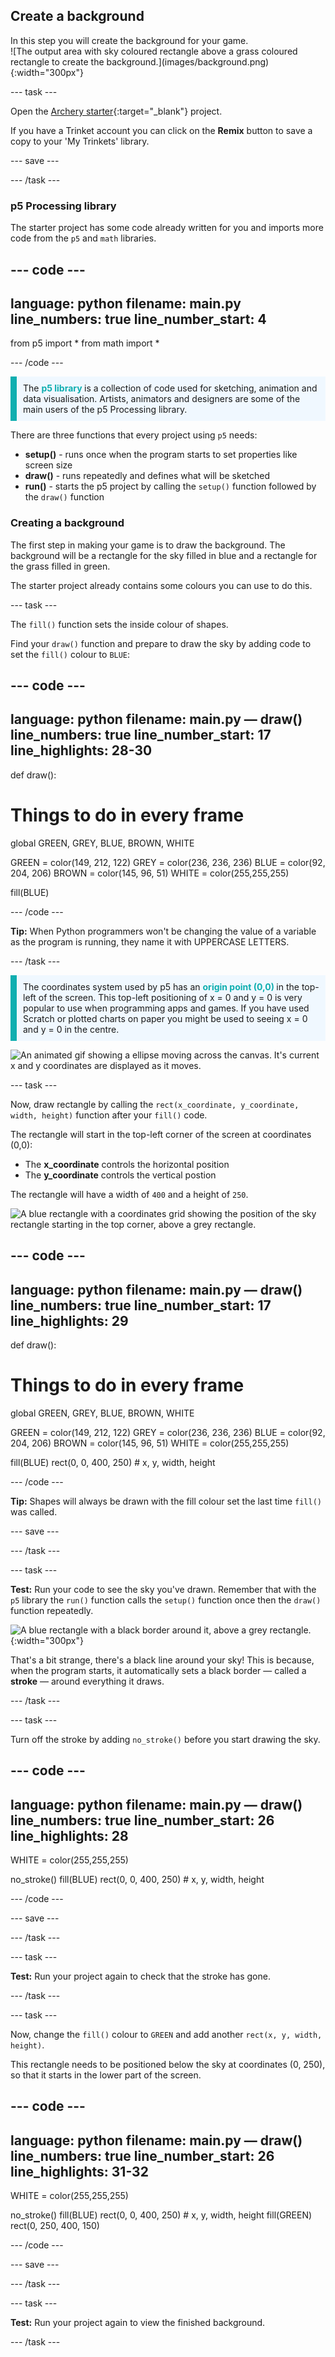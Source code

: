 ## Create a background

<div style="display: flex; flex-wrap: wrap">
<div style="flex-basis: 200px; flex-grow: 1; margin-right: 15px;">
In this step you will create the background for your game.
</div>
<div>
![The output area with sky coloured rectangle above a grass coloured rectangle to create the background.](images/background.png){:width="300px"}
</div>
</div>

--- task ---

Open the [Archery starter](https://trinket.io/python/bbcc44911d){:target="_blank"} project. 

If you have a Trinket account you can click on the **Remix** button to save a copy to your 'My Trinkets' library.

--- save ---

--- /task ---

### p5 Processing library

The starter project has some code already written for you and imports more code from the `p5` and `math` libraries. 

--- code ---
---
language: python
filename: main.py
line_numbers: true
line_number_start: 4
---

from p5 import *
from math import *

--- /code ---

<p style="border-left: solid; border-width:10px; border-color: #0faeb0; background-color: aliceblue; padding: 10px;">
The <span style="color: #0faeb0; font-weight: bold;"> p5 library </span> is a collection of code used for sketching, animation and data visualisation. Artists, animators and designers are some of the main users of the p5 Processing library.  
</p>

There are three functions that every project using `p5` needs:
+ **setup()** - runs once when the program starts to set properties like screen size  
+ **draw()** - runs repeatedly and defines what will be sketched
+ **run()** - starts the p5 project by calling the `setup()` function followed by the `draw()` function

### Creating a background

The first step in making your game is to draw the background. The background will be a rectangle for the sky filled in blue and a rectangle for the grass filled in green. 

The starter project already contains some colours you can use to do this. 

--- task ---

The `fill()` function sets the inside colour of shapes. 

Find your `draw()` function and prepare to draw the sky by adding code to set the `fill()` colour to `BLUE`:

--- code ---
---
language: python
filename: main.py — draw()
line_numbers: true
line_number_start: 17
line_highlights: 28-30
---
def draw():
  # Things to do in every frame
  
  global GREEN, GREY, BLUE, BROWN, WHITE
  
  GREEN = color(149, 212, 122)
  GREY = color(236, 236, 236)
  BLUE = color(92, 204, 206)
  BROWN = color(145, 96, 51)
  WHITE = color(255,255,255)
  
  fill(BLUE)


--- /code ---

**Tip:** When Python programmers won't be changing the value of a variable as the program is running, they name it with UPPERCASE LETTERS.

--- /task ---

<p style="border-left: solid; border-width:10px; border-color: #0faeb0; background-color: aliceblue; padding: 10px;">
The coordinates system used by p5 has an <span style="color: #0faeb0; font-weight: bold;"> origin point (0,0) </span> in the top-left of the screen. This top-left positioning of x = 0 and y = 0 is very popular to use when programming apps and games. If you have used Scratch or plotted charts on paper you might be used to seeing x = 0 and y = 0 in the centre. 

![An animated gif showing a ellipse moving across the canvas. It's current x and y coordinates are displayed as it moves.](images/coords_animation.gif)

</p>




--- task ---

Now, draw rectangle by calling the `rect(x_coordinate, y_coordinate, width, height)` function after your `fill()` code.

The rectangle will start in the top-left corner of the screen at coordinates (0,0): 
+ The **x_coordinate** controls the horizontal position 
+ The **y_coordinate** controls the vertical postion 

The rectangle will have a width of `400` and a height of `250`.

![A blue rectangle with a coordinates grid showing the position of the sky rectangle starting in the top corner, above a grey rectangle.](images/sky_coords.png)

--- code ---
---
language: python
filename: main.py — draw()
line_numbers: true
line_number_start: 17 
line_highlights: 29
---
def draw():
  # Things to do in every frame
  
  global GREEN, GREY, BLUE, BROWN, WHITE
  
  GREEN = color(149, 212, 122)
  GREY = color(236, 236, 236)
  BLUE = color(92, 204, 206)
  BROWN = color(145, 96, 51)
  WHITE = color(255,255,255)
  
  fill(BLUE)
  rect(0, 0, 400, 250) # x, y, width, height


--- /code ---

**Tip:** Shapes will always be drawn with the fill colour set the last time `fill()` was called.

--- save ---

--- /task ---

--- task ---

**Test:** Run your code to see the sky you've drawn. Remember that with the `p5` library the `run()` function calls the `setup()` function once then the `draw()` function repeatedly.  

![A blue rectangle with a black border around it, above a grey rectangle.](images/sky_stroke.png){:width="300px"}

That's a bit strange, there's a black line around your sky! This is because, when the program starts, it automatically sets a black border — called a **stroke** — around everything it draws.

--- /task ---

--- task ---

Turn off the stroke by adding `no_stroke()` before you start drawing the sky.

--- code ---
---
language: python
filename: main.py — draw()
line_numbers: true
line_number_start: 26
line_highlights: 28
---
  WHITE = color(255,255,255)

  no_stroke()
  fill(BLUE)
  rect(0, 0, 400, 250) # x, y, width, height


--- /code ---

--- save ---

--- /task ---

--- task ---

**Test:** Run your project again to check that the stroke has gone.

--- /task ---

--- task ---

Now, change the `fill()` colour to `GREEN` and add another `rect(x, y, width, height)`. 

This rectangle needs to be positioned below the sky at coordinates (0, 250), so that it starts in the lower part of the screen.

--- code ---
---
language: python
filename: main.py — draw()
line_numbers: true
line_number_start: 26
line_highlights: 31-32
---
  WHITE = color(255,255,255)
  
  no_stroke()
  fill(BLUE)
  rect(0, 0, 400, 250) # x, y, width, height
  fill(GREEN)
  rect(0, 250, 400, 150)


--- /code ---

--- save ---

--- /task ---

--- task ---

**Test:** Run your project again to view the finished background.

--- /task ---

